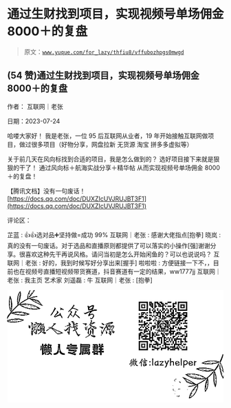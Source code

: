 # 通过生财找到项目，实现视频号单场佣金 8000＋的复盘

> 原文：[`www.yuque.com/for_lazy/thfiu8/vffubozhpgs0mwgd`](https://www.yuque.com/for_lazy/thfiu8/vffubozhpgs0mwgd)



## (54 赞)通过生财找到项目，实现视频号单场佣金 8000＋的复盘 

作者： 互联网｜老张 

日期：2023-07-24 

哈喽大家好！ 我是老张，一位 95 后互联网从业者，19 年开始接触互联网做项目，做过很多项目（好物分享，网盘拉新 无货源 淘宝 拼多多虚拟等） 

关于前几天在风向标找到合适的项目，我是怎么做到的？ 选好项目接下来就是狠狠的干了！ 通过风向标＋航海实战分享＋精华帖 从而实现视频号单场佣金 8000＋的复盘！ 

【腾讯文档】没有一句废话！ [https://docs.qq.com/doc/DUXZIcUVJRUJBT3F1](https://docs.qq.com/doc/DUXZIcUVJRUJBT3F1) 

评论区： 

芷蓝 : 👍👍选对品➕坚持做=成功 99% 互联网｜老张 : 感谢大佬指点[抱拳] 晓岚 : 真的没有一句废话。对于选品和直播原则都提供了可以落实的小操作[强]谢谢分享。很喜欢这种先干再说风格。请问当初是怎么开始闲鱼的？可以也说说吗？ 互联网｜老张 : 好的，我到时候写好分享出来[握手] 啦啦啦 : 方便链接一下不，，目前也在视频号直播短视频带货赛道，抖音赛道有一定的结果，ww1777jj 互联网｜老张 : 我主页 艺术家 刘遥磊 : 牛 互联网｜老张 : [抱拳] 

![](img/894d30a529e7c37bcd3392323c99941c.png)  